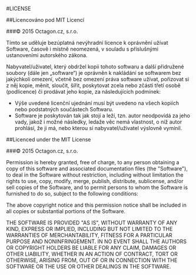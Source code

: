#LICENSE

##Licencováno pod MIT Licencí

###© 2015 Octagon.cz, s.r.o.

Tímto se uděluje bezúplatná nevýhradní licence k oprávnění užívat Software, časově i místně neomezená, v souladu s příslušnými ustanoveními autorského zákona.

Nabyvatel/uživatel, který obdržel kopii tohoto softwaru a další přidružené soubory (dále jen „software“) je oprávněn k nakládání se softwarem bez jakýchkoli omezení, včetně bez omezení práva software užívat, pořizovat si z něj kopie, měnit, sloučit, šířit, poskytovat zcela nebo zčásti třetí osobě (podlicence) či prodávat jeho kopie, za následujících podmínek:

* Výše uvedené licenční ujednání musí být uvedeno na všech kopiích nebo podstatných součástech Softwaru.
* Software je poskytován tak jak stojí a leží, tzn. autor neodpovídá za jeho vady, jakož i možné následky, ledaže věc nemá vlastnost, o níž autor prohlásí, že ji má, nebo kterou si nabyvatel/uživatel výslovně vymínil.

##Licenced under the MIT License

###© 2015 Octagon.cz, s.r.o.

Permission is hereby granted, free of charge, to any person obtaining a copy of this software and associated documentation files (the "Software"), to deal in the Software without restriction, including without limitation the rights to use, copy, modify, merge, publish, distribute, sublicense, and/or sell copies of the Software, and to permit persons to whom the Software is furnished to do so, subject to the following conditions:

The above copyright notice and this permission notice shall be included in all copies or substantial portions of the Software.

THE SOFTWARE IS PROVIDED "AS IS", WITHOUT WARRANTY OF ANY KIND, EXPRESS OR IMPLIED, INCLUDING BUT NOT LIMITED TO THE WARRANTIES OF MERCHANTABILITY, FITNESS FOR A PARTICULAR PURPOSE AND NONINFRINGEMENT. IN NO EVENT SHALL THE AUTHORS OR COPYRIGHT HOLDERS BE LIABLE FOR ANY CLAIM, DAMAGES OR OTHER LIABILITY, WHETHER IN AN ACTION OF CONTRACT, TORT OR OTHERWISE, ARISING FROM, OUT OF OR IN CONNECTION WITH THE SOFTWARE OR THE USE OR OTHER DEALINGS IN THE SOFTWARE.